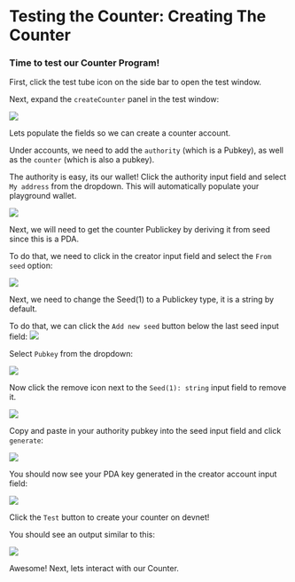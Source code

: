 # Testing the Counter: Creating The Counter

### Time to test our Counter Program!

First, click the test tube icon on the side bar to open the test window.

Next, expand the `createCounter` panel in the test window:

![](/tutorials/counter-easy/create-counter-test.png)

Lets populate the fields so we can create a counter account.

Under accounts, we need to add the `authority` (which is a Pubkey), as well as the `counter` (which is also a pubkey).

The authority is easy, its our wallet! Click the authority input field and select `My address` from the dropdown. This will automatically populate your playground wallet.

![](/tutorials/counter-easy/create-counter-set-auth.png)

Next, we will need to get the counter Publickey by deriving it from seed since this is a PDA.

To do that, we need to click in the creator input field and select the `From seed` option:

![](/tutorials/counter-easy/create-counter-set-counter.png)

Next, we need to change the Seed(1) to a Publickey type, it is a string by default.

To do that, we can click the `Add new seed` button below the last seed input field:
![](/tutorials/counter-easy/create-counter-set-counter-add-seed.png)

Select `Pubkey` from the dropdown:

![](/tutorials/counter-easy/create-counter-set-counter-add-seed-option.png)

Now click the remove icon next to the `Seed(1): string` input field to remove it.

![](/tutorials/counter-easy/create-counter-set-counter-add-seed-after.png)

Copy and paste in your authority pubkey into the seed input field and click `generate`:

![](/tutorials/counter-easy/create-counter-set-counter-generate-seed.png)

You should now see your PDA key generated in the creator account input field:

![](/tutorials/counter-easy/create-counter-set-counter-generate-seed-after.png)

Click the `Test` button to create your counter on devnet!

You should see an output similar to this:

![](/tutorials/counter-easy/create-counter-test-passed.png)

Awesome! Next, lets interact with our Counter.
